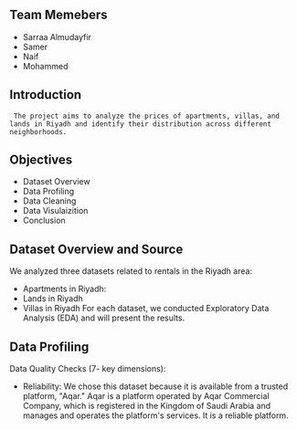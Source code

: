 ## Team Memebers 
- Sarraa Almudayfir 
- Samer 
- Naif 
- Mohammed 

## Introduction
     The project aims to analyze the prices of apartments, villas, and lands in Riyadh and identify their distribution across different neighborhoods.

## Objectives
- Dataset Overview
- Data Profiling
- Data Cleaning
- Data Visulaizition
- Conclusion

## Dataset Overview and Source
We analyzed three datasets related to rentals in the Riyadh area:
- Apartments in Riyadh:
- Lands in Riyadh
- Villas in Riyadh
For each dataset, we conducted Exploratory Data Analysis (EDA) and will present the results.

## Data Profiling
Data Quality Checks (7- key dimensions):

- Reliability:
We chose this dataset because it is available from a trusted platform, "Aqar." Aqar is a platform operated by Aqar Commercial Company, which is registered in the Kingdom of Saudi Arabia and manages and operates the platform's services. It is a reliable platform.

